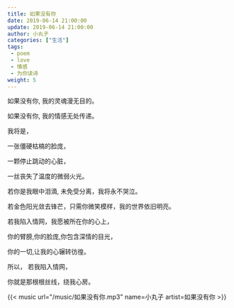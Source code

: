 ```yaml
---
title: 如果没有你
date: 2019-06-14 21:00:00
update: 2019-06-14 21:00:00
author: 小丸子
categories: ["生活"]
tags:
 - poem
 - love
 - 情感
 - 为你读诗
weight: 5
---
```


如果没有你, 我的灵魂漫无目的。

如果没有你, 我的情感无处传递。

我将是，

一张僵硬枯槁的脸庞，

一颗停止跳动的心脏，

一丝丧失了温度的微弱火光。

若你是我眼中泪滴, 未免受分离，我将永不哭泣。

若金色阳光敛去锋芒，只需你微笑模样，我的世界依旧明亮。

若我陷入情网，我愿被所在你的心上，

你的臂膀,你的脸庞,你包含深情的目光，

你的一切,让我的心辗转彷徨。

所以， 若我陷入情网，

你就是那根根丝线，绕我心房。


{{< music url="/music/如果没有你.mp3" name=小丸子 artist=如果没有你 >}}